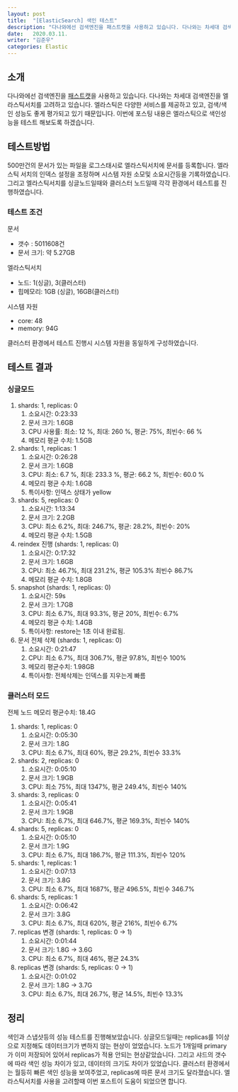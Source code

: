 ```yaml
---
layout: post
title:  "[ElasticSearch] 색인 테스트"
description: "다나와에선 검색엔진을 패스트캣을 사용하고 있습니다. 다나와는 차세대 검색엔진을 엘라스틱서치를 고려하고 있습니다. 엘라스틱은 다양한 서비스를 제공하고 있고, 검색/색인 성능도 좋게 평가되고 있기 때문입니다. 이번에 포스팅 내용은 엘라스틱으로 색인성능을 테스트 해보도록 하겠습니다."
date:   2020.03.11.
writer: "김준우"
categories: Elastic
---
```


## 소개

다나와에선 검색엔진을 [패스트캣]([http://www.fastcat.co/](http://www.fastcat.co/))을 사용하고 있습니다. 다나와는 차세대 검색엔진을 엘라스틱서치를 고려하고 있습니다. 엘라스틱은 다양한 서비스를 제공하고 있고, 검색/색인 성능도 좋게 평가되고 있기 때문입니다. 이번에 포스팅 내용은 엘라스틱으로 색인성능을 테스트 해보도록 하겠습니다.

## 테스트방법

500만건의 문서가 있는 파일을 로그스태시로 엘라스틱서치에 문서를 등록합니다.  엘라스틱 서치의 인덱스 설정을 조정하며 시스템 자원 소모및 소요시간등을 기록하였습니다. 그리고 엘라스틱서치를 싱글노드일때와  클러스터 노드일때 각각 환경에서 테스트를 진행하였습니다.

### 테스트 조건

문서

- 갯수 : 5011608건
- 문서 크기: 약 5.27GB

엘라스틱서치 

- 노드: 1(싱글), 3(클러스터)
- 힙메모리: 1GB (싱글), 16GB(클러스터)

시스템 자원 

- core:  48
- memory: 94G

클러스터 환경에서 테스트 진행시 시스템 자원을 동일하게 구성하였습니다.

## 테스트 결과

### 싱글모드

1. shards: 1, replicas: 0
    1. 소요시간:  0:23:33
    2. 문서 크기: 1.6GB
    3. CPU 사용률: 최소: 12 %, 최대: 260 %, 평균: 75%, 최빈수: 66 %
    4. 메모리 평균 수치: 1.5GB 
2. shards: 1, replicas: 1
    1. 소요시간:  0:26:28
    2. 문서 크기: 1.6GB
    3. CPU: 최소: 6.7 %, 최대: 233.3 %, 평균: 66.2 %, 최빈수: 60.0 %
    4. 메모리 평균 수치: 1.6GB
    5. 특이사항: 인덱스 상태가 yellow
3. shards: 5, replicas: 0
    1. 소요시간: 1:13:34
    2. 문서 크기: 2.2GB
    3. CPU: 최소 6.2%, 최대: 246.7%, 평균: 28.2%, 최빈수: 20%
    4. 메모리 평균 수치: 1.5GB
4. reindex 진행 (shards: 1, replicas: 0)
    1. 소요시간: 0:17:32
    2. 문서 크기: 1.6GB
    3. CPU: 최소 46.7%, 최대 231.2%, 평균 105.3% 최빈수 86.7% 
    4. 메모리 평균 수치:  1.8GB
5. snapshot (shards: 1, replicas: 0)
    1. 소요시간: 59s
    2. 문서 크기: 1.7GB
    3. CPU: 최소 6.7%, 최대 93.3%, 평균 20%, 최빈수: 6.7%
    4. 메모리 평균 수치: 1.4GB
    5. 특이사항: restore는 1초 이내 완료됨. 
6. 문서 전체 삭제 (shards: 1, replicas: 0)
    1. 소요시간: 0:21:47
    2. CPU: 최소 6.7%, 최대 306.7%, 평균 97.8%, 최빈수 100%
    3. 메모리 평균수치: 1.98GB
    4. 특이사항: 전체삭제는 인덱스를 지우는게 빠름

### 클러스터 모드

전체 노드 메모리 평균수치: 18.4G

1. shards: 1, replicas: 0
    1. 소요시간:  0:05:30
    2. 문서 크기: 1.8G
    3. CPU: 최소 6.7%, 최대 60%, 평균 29.2%, 최빈수 33.3%
2. shards: 2, replicas: 0
    1. 소요시간:  0:05:10
    2. 문서 크기: 1.9GB
    3. CPU: 최소 75%, 최대 1347%, 평균 249.4%, 최빈수 140%
3. shards: 3, replicas: 0
    1. 소요시간:  0:05:41
    2. 문서 크기: 1.9GB
    3. CPU: 최소 6.7%, 최대 646.7%, 평균 169.3%, 최빈수 140%
4. shards: 5, replicas: 0
    1. 소요시간: 0:05:10
    2. 문서 크기: 1.9G
    3. CPU: 최소 6.7%, 최대 186.7%, 평균 111.3%, 최빈수 120%
5. shards: 1, replicas: 1
    1. 소요시간: 0:07:13
    2. 문서 크기: 3.8G
    3. CPU: 최소 6.7%, 최대 1687%, 평균 496.5%, 최빈수 346.7%
6. shards: 5, replicas: 1
    1. 소요시간: 0:06:42
    2. 문서 크기: 3.8G
    3. CPU: 최소 6.7%, 최대 620%, 평균 216%, 최빈수 6.7%
7. replicas 변경 (shards: 1, replicas: 0 → 1)
    1. 소요시간: 0:01:44
    2. 문서 크기: 1.8G → 3.6G
    3. CPU: 최소 6.7%, 최대 46%, 평균 24.3%
8. replicas 변경 (shards: 5, replicas: 0 → 1)
    1. 소요시간: 0:01:02
    2. 문서 크기: 1.8G → 3.7G
    3. CPU: 최소 6.7%, 최대 26.7%, 평균 14.5%, 최빈수 13.3%

## 정리

색인과 스냅샷등의 성능 테스트를 진행해보았습니다.  싱글모드일때는 replicas를 1이상으로 지정해도 데이터크기가 변하지 않는 현상이 었었습니다. 노드가 1개일때 primary가 이미 저장되어 있어서  replicas가 적용 안되는 현상같았습니다. 그리고 샤드의 갯수에 따라 색인 성능 차이가 있고, 데이터의 크기도 차이가 있었습니다. 클러스터 환경에서는 월등히 빠른 색인 성능을 보여주었고, replicas에 따른 문서 크기도 달라졌습니다. 엘라스틱서치를 사용을 고려할때 이번 포스트이 도움이 되었으면 합니다.